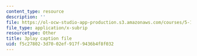 ```yaml
---
content_type: resource
description: ''
file: https://ol-ocw-studio-app-production.s3.amazonaws.com/courses/5-111sc-principles-of-chemical-science-fall-2014/f5c278023d7002ef917f9436b4f8f032_V-RPM3e8Ws0.srt
file_type: application/x-subrip
resourcetype: Other
title: 3play caption file
uid: f5c27802-3d70-02ef-917f-9436b4f8f032
---
```

